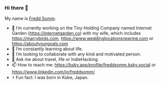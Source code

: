 ### Hi there 👋

My name is [Fredd Somm](https://freddsomm.com).

- 🔭 I’m currently working on the Tiny Holding Company named Internet Garden (https://internetgarden.co) with my wife, which includes https://marrybirds.com, https://www.weddinglocationsnearme.com or https://aboutyourgoals.com
- 🌱 I’m constantly learning about life.
- 👯 I’m looking to collaborate with any kind and motivated person.
- 💬 Ask me about travel, life or IndieHacking.
- 📫 How to reach me: https://bsky.app/profile/freddsomm.bsky.social or https://www.linkedin.com/in/freddsomm/
- ⚡ Fun fact: I was born in Kobe, Japan.

